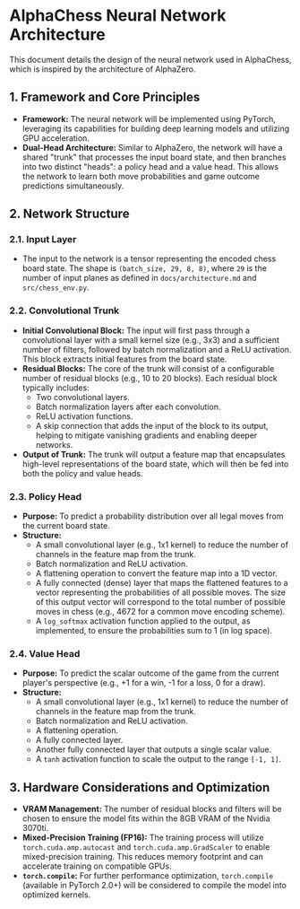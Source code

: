 # AlphaChess Neural Network Architecture

This document details the design of the neural network used in AlphaChess, which is inspired by the architecture of AlphaZero.

## 1. Framework and Core Principles

- **Framework:** The neural network will be implemented using PyTorch, leveraging its capabilities for building deep learning models and utilizing GPU acceleration.
- **Dual-Head Architecture:** Similar to AlphaZero, the network will have a shared "trunk" that processes the input board state, and then branches into two distinct "heads": a policy head and a value head. This allows the network to learn both move probabilities and game outcome predictions simultaneously.

## 2. Network Structure

### 2.1. Input Layer

- The input to the network is a tensor representing the encoded chess board state. The shape is `(batch_size, 29, 8, 8)`, where `29` is the number of input planes as defined in `docs/architecture.md` and `src/chess_env.py`.

### 2.2. Convolutional Trunk

- **Initial Convolutional Block:** The input will first pass through a convolutional layer with a small kernel size (e.g., 3x3) and a sufficient number of filters, followed by batch normalization and a ReLU activation. This block extracts initial features from the board state.
- **Residual Blocks:** The core of the trunk will consist of a configurable number of residual blocks (e.g., 10 to 20 blocks). Each residual block typically includes:
  - Two convolutional layers.
  - Batch normalization layers after each convolution.
  - ReLU activation functions.
  - A skip connection that adds the input of the block to its output, helping to mitigate vanishing gradients and enabling deeper networks.
- **Output of Trunk:** The trunk will output a feature map that encapsulates high-level representations of the board state, which will then be fed into both the policy and value heads.

### 2.3. Policy Head

- **Purpose:** To predict a probability distribution over all legal moves from the current board state.
- **Structure:**
  - A small convolutional layer (e.g., 1x1 kernel) to reduce the number of channels in the feature map from the trunk.
  - Batch normalization and ReLU activation.
  - A flattening operation to convert the feature map into a 1D vector.
  - A fully connected (dense) layer that maps the flattened features to a vector representing the probabilities of all possible moves. The size of this output vector will correspond to the total number of possible moves in chess (e.g., 4672 for a common move encoding scheme).
  - A `log_softmax` activation function applied to the output, as implemented, to ensure the probabilities sum to 1 (in log space).

### 2.4. Value Head

- **Purpose:** To predict the scalar outcome of the game from the current player's perspective (e.g., +1 for a win, -1 for a loss, 0 for a draw).
- **Structure:**
  - A small convolutional layer (e.g., 1x1 kernel) to reduce the number of channels in the feature map from the trunk.
  - Batch normalization and ReLU activation.
  - A flattening operation.
  - A fully connected layer.
  - Another fully connected layer that outputs a single scalar value.
  - A `tanh` activation function to scale the output to the range `[-1, 1]`.

## 3. Hardware Considerations and Optimization

- **VRAM Management:** The number of residual blocks and filters will be chosen to ensure the model fits within the 8GB VRAM of the Nvidia 3070ti.
- **Mixed-Precision Training (FP16):** The training process will utilize `torch.cuda.amp.autocast` and `torch.cuda.amp.GradScaler` to enable mixed-precision training. This reduces memory footprint and can accelerate training on compatible GPUs.
- **`torch.compile`:** For further performance optimization, `torch.compile` (available in PyTorch 2.0+) will be considered to compile the model into optimized kernels.
